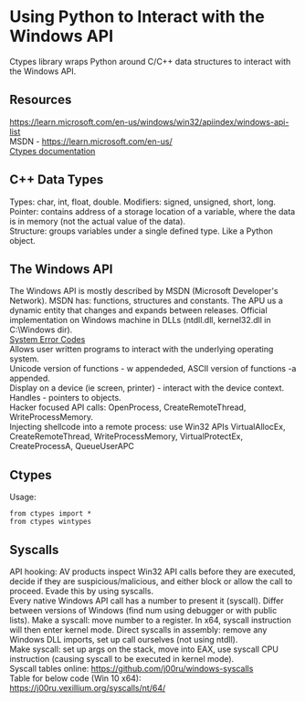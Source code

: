 # Using Python to Interact with the Windows API   
Ctypes library wraps Python around C/C++ data structures to interact with the Windows API.            

## Resources    
https://learn.microsoft.com/en-us/windows/win32/apiindex/windows-api-list      
MSDN - https://learn.microsoft.com/en-us/       
[Ctypes documentation](https://docs.python.org/3/library/ctypes.html)             
## C++ Data Types    
Types: char, int, float, double. Modifiers: signed, unsigned, short, long.    
Pointer: contains address of a storage location of a variable, where the data is in memory (not the actual value of the data).   
Structure: groups variables under a single defined type. Like a Python object.       

## The Windows API    
The Windows API is mostly described by MSDN (Microsoft Developer's Network). MSDN has: functions, structures and constants. The APU us a dynamic entity that changes and expands between releases. Official implementation on Windows machine in DLLs (ntdll.dll, kernel32.dll in C:\Windows dir).  
[System Error Codes](https://learn.microsoft.com/en-us/windows/win32/debug/system-error-codes--0-499-)     
Allows user written programs to interact with the underlying operating system.      
Unicode version of functions - w appendeded, ASCII version of functions -a appended.          
Display on a device (ie screen, printer) - interact with the device context.      
Handles - pointers to objects.       
Hacker focused API calls: OpenProcess, CreateRemoteThread, WriteProcessMemory.    
Injecting shellcode into a remote process: use Win32 APIs VirtualAllocEx, CreateRemoteThread, WriteProcessMemory, VirtualProtectEx, CreateProcessA, QueueUserAPC    


## Ctypes    
Usage:       

    from ctypes import *
    from ctypes wintypes      

## Syscalls   
API hooking: AV products inspect Win32 API calls before they are executed, decide if they are suspicious/malicious, and either block or allow the call to proceed. Evade this by using syscalls.   
Every native Windows API call has a number to present it (syscall). Differ between versions of Windows (find num using debugger or with public lists). Make a syscall: move number to a register. In x64, syscall instruction will then enter kernel mode. Direct syscalls in assembly: remove any Windows DLL imports, set up call ourselves (not using ntdll).      
Make syscall: set up args on the stack, move into EAX, use syscall CPU instruction (causing syscall to be executed in kernel mode).     
Syscall tables online: https://github.com/j00ru/windows-syscalls   
Table for below code (Win 10 x64): https://j00ru.vexillium.org/syscalls/nt/64/   

